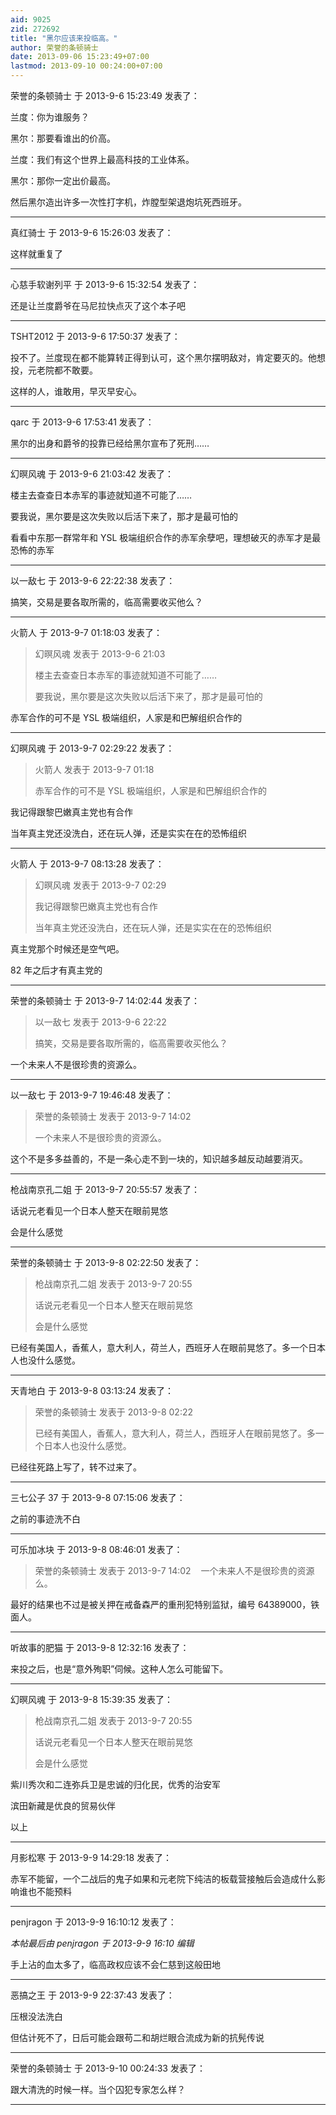 ```yaml
---
aid: 9025
zid: 272692
title: "黑尔应该来投临高。"
author: 荣誉的条顿骑士
date: 2013-09-06 15:23:49+07:00
lastmod: 2013-09-10 00:24:00+07:00
---
```


荣誉的条顿骑士 于 2013-9-6 15:23:49 发表了：

兰度：你为谁服务？

黑尔：那要看谁出的价高。

兰度：我们有这个世界上最高科技的工业体系。

黑尔：那你一定出价最高。

然后黑尔造出许多一次性打字机，炸膛型架退炮坑死西班牙。

---

真红骑士 于 2013-9-6 15:26:03 发表了：

这样就重复了

---

心慈手软谢列平 于 2013-9-6 15:32:54 发表了：

还是让兰度爵爷在马尼拉快点灭了这个本子吧

---

TSHT2012 于 2013-9-6 17:50:37 发表了：

投不了。兰度现在都不能算转正得到认可，这个黑尔摆明敌对，肯定要灭的。他想投，元老院都不敢要。

这样的人，谁敢用，早灭早安心。

---

qarc 于 2013-9-6 17:53:41 发表了：

黑尔的出身和爵爷的投靠已经给黑尔宣布了死刑……

---

幻暝风魂 于 2013-9-6 21:03:42 发表了：

楼主去查查日本赤军的事迹就知道不可能了……

要我说，黑尔要是这次失败以后活下来了，那才是最可怕的

看看中东那一群常年和 YSL 极端组织合作的赤军余孽吧，理想破灭的赤军才是最恐怖的赤军

---

以一敌七 于 2013-9-6 22:22:38 发表了：

搞笑，交易是要各取所需的，临高需要收买他么？

---

火箭人 于 2013-9-7 01:18:03 发表了：

> 幻暝风魂 发表于 2013-9-6 21:03
>
> 楼主去查查日本赤军的事迹就知道不可能了……
>
> 要我说，黑尔要是这次失败以后活下来了，那才是最可怕的

赤军合作的可不是 YSL 极端组织，人家是和巴解组织合作的

---

幻暝风魂 于 2013-9-7 02:29:22 发表了：

> 火箭人 发表于 2013-9-7 01:18
>
> 赤军合作的可不是 YSL 极端组织，人家是和巴解组织合作的

我记得跟黎巴嫩真主党也有合作

当年真主党还没洗白，还在玩人弹，还是实实在在的恐怖组织

---

火箭人 于 2013-9-7 08:13:28 发表了：

> 幻暝风魂 发表于 2013-9-7 02:29
>
> 我记得跟黎巴嫩真主党也有合作
>
> 当年真主党还没洗白，还在玩人弹，还是实实在在的恐怖组织

真主党那个时候还是空气吧。

82 年之后才有真主党的

---

荣誉的条顿骑士 于 2013-9-7 14:02:44 发表了：

> 以一敌七 发表于 2013-9-6 22:22
>
> 搞笑，交易是要各取所需的，临高需要收买他么？

一个未来人不是很珍贵的资源么。

---

以一敌七 于 2013-9-7 19:46:48 发表了：

> 荣誉的条顿骑士 发表于 2013-9-7 14:02
>
> 一个未来人不是很珍贵的资源么。

这个不是多多益善的，不是一条心走不到一块的，知识越多越反动越要消灭。

---

枪战南京孔二姐 于 2013-9-7 20:55:57 发表了：

话说元老看见一个日本人整天在眼前晃悠

会是什么感觉

---

荣誉的条顿骑士 于 2013-9-8 02:22:50 发表了：

> 枪战南京孔二姐 发表于 2013-9-7 20:55
>
> 话说元老看见一个日本人整天在眼前晃悠
>
> 会是什么感觉

已经有美国人，香蕉人，意大利人，荷兰人，西班牙人在眼前晃悠了。多一个日本人也没什么感觉。

---

天青地白 于 2013-9-8 03:13:24 发表了：

> 荣誉的条顿骑士 发表于 2013-9-8 02:22
>
> 已经有美国人，香蕉人，意大利人，荷兰人，西班牙人在眼前晃悠了。多一个日本人也没什么感觉。

已经往死路上写了，转不过来了。

---

三七公子 37 于 2013-9-8 07:15:06 发表了：

之前的事迹洗不白

---

可乐加冰块 于 2013-9-8 08:46:01 发表了：

> 荣誉的条顿骑士 发表于 2013-9-7 14:02
> &nbsp;&nbsp;
> 一个未来人不是很珍贵的资源么。

最好的结果也不过是被关押在戒备森严的重刑犯特别监狱，编号 64389000，铁面人。

---

听故事的肥猫 于 2013-9-8 12:32:16 发表了：

来投之后，也是“意外殉职”伺候。这种人怎么可能留下。

---

幻暝风魂 于 2013-9-8 15:39:35 发表了：

> 枪战南京孔二姐 发表于 2013-9-7 20:55
>
> 话说元老看见一个日本人整天在眼前晃悠
>
> 会是什么感觉

紫川秀次和二连弥兵卫是忠诚的归化民，优秀的治安军

滨田新藏是优良的贸易伙伴

以上

---

月影松寒 于 2013-9-9 14:29:18 发表了：

赤军不能留，一个二战后的鬼子如果和元老院下纯洁的板载营接触后会造成什么影响谁也不能预料

---

penjragon 于 2013-9-9 16:10:12 发表了：

_本帖最后由 penjragon 于 2013-9-9 16:10 编辑_

手上沾的血太多了，临高政权应该不会仁慈到这般田地

---

恶搞之王 于 2013-9-9 22:37:43 发表了：

压根没法洗白

但估计死不了，日后可能会跟苟二和胡烂眼合流成为新的抗髡传说

---

荣誉的条顿骑士 于 2013-9-10 00:24:33 发表了：

跟大清洗的时候一样。当个囚犯专家怎么样？

---
